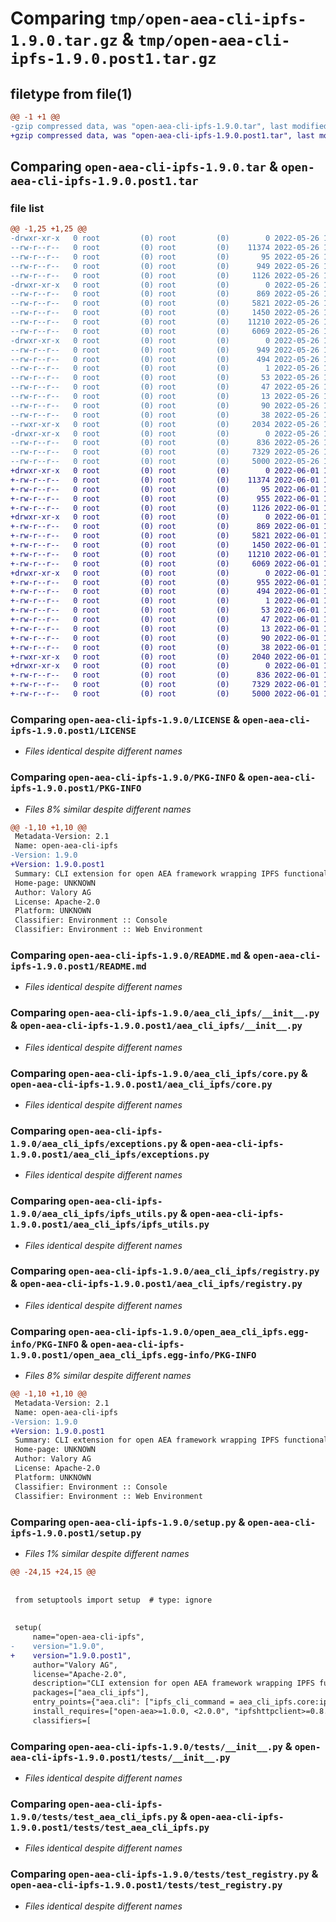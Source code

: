 # Comparing `tmp/open-aea-cli-ipfs-1.9.0.tar.gz` & `tmp/open-aea-cli-ipfs-1.9.0.post1.tar.gz`

## filetype from file(1)

```diff
@@ -1 +1 @@
-gzip compressed data, was "open-aea-cli-ipfs-1.9.0.tar", last modified: Thu May 26 17:38:04 2022, max compression
+gzip compressed data, was "open-aea-cli-ipfs-1.9.0.post1.tar", last modified: Wed Jun  1 12:04:09 2022, max compression
```

## Comparing `open-aea-cli-ipfs-1.9.0.tar` & `open-aea-cli-ipfs-1.9.0.post1.tar`

### file list

```diff
@@ -1,25 +1,25 @@
-drwxr-xr-x   0 root         (0) root         (0)        0 2022-05-26 17:38:04.121759 open-aea-cli-ipfs-1.9.0/
--rw-r--r--   0 root         (0) root         (0)    11374 2022-05-26 15:42:34.000000 open-aea-cli-ipfs-1.9.0/LICENSE
--rw-r--r--   0 root         (0) root         (0)       95 2022-05-26 15:42:34.000000 open-aea-cli-ipfs-1.9.0/MANIFEST.in
--rw-r--r--   0 root         (0) root         (0)      949 2022-05-26 17:38:04.121759 open-aea-cli-ipfs-1.9.0/PKG-INFO
--rw-r--r--   0 root         (0) root         (0)     1126 2022-05-26 15:42:34.000000 open-aea-cli-ipfs-1.9.0/README.md
-drwxr-xr-x   0 root         (0) root         (0)        0 2022-05-26 17:38:04.121759 open-aea-cli-ipfs-1.9.0/aea_cli_ipfs/
--rw-r--r--   0 root         (0) root         (0)      869 2022-05-26 15:42:34.000000 open-aea-cli-ipfs-1.9.0/aea_cli_ipfs/__init__.py
--rw-r--r--   0 root         (0) root         (0)     5821 2022-05-26 15:42:34.000000 open-aea-cli-ipfs-1.9.0/aea_cli_ipfs/core.py
--rw-r--r--   0 root         (0) root         (0)     1450 2022-05-26 15:42:34.000000 open-aea-cli-ipfs-1.9.0/aea_cli_ipfs/exceptions.py
--rw-r--r--   0 root         (0) root         (0)    11210 2022-05-26 15:42:34.000000 open-aea-cli-ipfs-1.9.0/aea_cli_ipfs/ipfs_utils.py
--rw-r--r--   0 root         (0) root         (0)     6069 2022-05-26 15:42:34.000000 open-aea-cli-ipfs-1.9.0/aea_cli_ipfs/registry.py
-drwxr-xr-x   0 root         (0) root         (0)        0 2022-05-26 17:38:04.121759 open-aea-cli-ipfs-1.9.0/open_aea_cli_ipfs.egg-info/
--rw-r--r--   0 root         (0) root         (0)      949 2022-05-26 17:38:04.000000 open-aea-cli-ipfs-1.9.0/open_aea_cli_ipfs.egg-info/PKG-INFO
--rw-r--r--   0 root         (0) root         (0)      494 2022-05-26 17:38:04.000000 open-aea-cli-ipfs-1.9.0/open_aea_cli_ipfs.egg-info/SOURCES.txt
--rw-r--r--   0 root         (0) root         (0)        1 2022-05-26 17:38:04.000000 open-aea-cli-ipfs-1.9.0/open_aea_cli_ipfs.egg-info/dependency_links.txt
--rw-r--r--   0 root         (0) root         (0)       53 2022-05-26 17:38:04.000000 open-aea-cli-ipfs-1.9.0/open_aea_cli_ipfs.egg-info/entry_points.txt
--rw-r--r--   0 root         (0) root         (0)       47 2022-05-26 17:38:04.000000 open-aea-cli-ipfs-1.9.0/open_aea_cli_ipfs.egg-info/requires.txt
--rw-r--r--   0 root         (0) root         (0)       13 2022-05-26 17:38:04.000000 open-aea-cli-ipfs-1.9.0/open_aea_cli_ipfs.egg-info/top_level.txt
--rw-r--r--   0 root         (0) root         (0)       90 2022-05-26 15:42:34.000000 open-aea-cli-ipfs-1.9.0/pyproject.toml
--rw-r--r--   0 root         (0) root         (0)       38 2022-05-26 17:38:04.121759 open-aea-cli-ipfs-1.9.0/setup.cfg
--rwxr-xr-x   0 root         (0) root         (0)     2034 2022-05-26 17:32:20.000000 open-aea-cli-ipfs-1.9.0/setup.py
-drwxr-xr-x   0 root         (0) root         (0)        0 2022-05-26 17:38:04.121759 open-aea-cli-ipfs-1.9.0/tests/
--rw-r--r--   0 root         (0) root         (0)      836 2022-05-26 15:42:34.000000 open-aea-cli-ipfs-1.9.0/tests/__init__.py
--rw-r--r--   0 root         (0) root         (0)     7329 2022-05-26 15:42:34.000000 open-aea-cli-ipfs-1.9.0/tests/test_aea_cli_ipfs.py
--rw-r--r--   0 root         (0) root         (0)     5000 2022-05-26 15:42:34.000000 open-aea-cli-ipfs-1.9.0/tests/test_registry.py
+drwxr-xr-x   0 root         (0) root         (0)        0 2022-06-01 12:04:09.648688 open-aea-cli-ipfs-1.9.0.post1/
+-rw-r--r--   0 root         (0) root         (0)    11374 2022-06-01 11:11:15.000000 open-aea-cli-ipfs-1.9.0.post1/LICENSE
+-rw-r--r--   0 root         (0) root         (0)       95 2022-06-01 11:11:15.000000 open-aea-cli-ipfs-1.9.0.post1/MANIFEST.in
+-rw-r--r--   0 root         (0) root         (0)      955 2022-06-01 12:04:09.648688 open-aea-cli-ipfs-1.9.0.post1/PKG-INFO
+-rw-r--r--   0 root         (0) root         (0)     1126 2022-06-01 11:11:15.000000 open-aea-cli-ipfs-1.9.0.post1/README.md
+drwxr-xr-x   0 root         (0) root         (0)        0 2022-06-01 12:04:09.644688 open-aea-cli-ipfs-1.9.0.post1/aea_cli_ipfs/
+-rw-r--r--   0 root         (0) root         (0)      869 2022-06-01 11:11:15.000000 open-aea-cli-ipfs-1.9.0.post1/aea_cli_ipfs/__init__.py
+-rw-r--r--   0 root         (0) root         (0)     5821 2022-06-01 11:11:15.000000 open-aea-cli-ipfs-1.9.0.post1/aea_cli_ipfs/core.py
+-rw-r--r--   0 root         (0) root         (0)     1450 2022-06-01 11:11:15.000000 open-aea-cli-ipfs-1.9.0.post1/aea_cli_ipfs/exceptions.py
+-rw-r--r--   0 root         (0) root         (0)    11210 2022-06-01 11:11:15.000000 open-aea-cli-ipfs-1.9.0.post1/aea_cli_ipfs/ipfs_utils.py
+-rw-r--r--   0 root         (0) root         (0)     6069 2022-06-01 11:11:15.000000 open-aea-cli-ipfs-1.9.0.post1/aea_cli_ipfs/registry.py
+drwxr-xr-x   0 root         (0) root         (0)        0 2022-06-01 12:04:09.644688 open-aea-cli-ipfs-1.9.0.post1/open_aea_cli_ipfs.egg-info/
+-rw-r--r--   0 root         (0) root         (0)      955 2022-06-01 12:04:09.000000 open-aea-cli-ipfs-1.9.0.post1/open_aea_cli_ipfs.egg-info/PKG-INFO
+-rw-r--r--   0 root         (0) root         (0)      494 2022-06-01 12:04:09.000000 open-aea-cli-ipfs-1.9.0.post1/open_aea_cli_ipfs.egg-info/SOURCES.txt
+-rw-r--r--   0 root         (0) root         (0)        1 2022-06-01 12:04:09.000000 open-aea-cli-ipfs-1.9.0.post1/open_aea_cli_ipfs.egg-info/dependency_links.txt
+-rw-r--r--   0 root         (0) root         (0)       53 2022-06-01 12:04:09.000000 open-aea-cli-ipfs-1.9.0.post1/open_aea_cli_ipfs.egg-info/entry_points.txt
+-rw-r--r--   0 root         (0) root         (0)       47 2022-06-01 12:04:09.000000 open-aea-cli-ipfs-1.9.0.post1/open_aea_cli_ipfs.egg-info/requires.txt
+-rw-r--r--   0 root         (0) root         (0)       13 2022-06-01 12:04:09.000000 open-aea-cli-ipfs-1.9.0.post1/open_aea_cli_ipfs.egg-info/top_level.txt
+-rw-r--r--   0 root         (0) root         (0)       90 2022-06-01 11:11:15.000000 open-aea-cli-ipfs-1.9.0.post1/pyproject.toml
+-rw-r--r--   0 root         (0) root         (0)       38 2022-06-01 12:04:09.648688 open-aea-cli-ipfs-1.9.0.post1/setup.cfg
+-rwxr-xr-x   0 root         (0) root         (0)     2040 2022-06-01 12:00:52.000000 open-aea-cli-ipfs-1.9.0.post1/setup.py
+drwxr-xr-x   0 root         (0) root         (0)        0 2022-06-01 12:04:09.644688 open-aea-cli-ipfs-1.9.0.post1/tests/
+-rw-r--r--   0 root         (0) root         (0)      836 2022-06-01 11:11:15.000000 open-aea-cli-ipfs-1.9.0.post1/tests/__init__.py
+-rw-r--r--   0 root         (0) root         (0)     7329 2022-06-01 11:11:15.000000 open-aea-cli-ipfs-1.9.0.post1/tests/test_aea_cli_ipfs.py
+-rw-r--r--   0 root         (0) root         (0)     5000 2022-06-01 11:11:15.000000 open-aea-cli-ipfs-1.9.0.post1/tests/test_registry.py
```

### Comparing `open-aea-cli-ipfs-1.9.0/LICENSE` & `open-aea-cli-ipfs-1.9.0.post1/LICENSE`

 * *Files identical despite different names*

### Comparing `open-aea-cli-ipfs-1.9.0/PKG-INFO` & `open-aea-cli-ipfs-1.9.0.post1/PKG-INFO`

 * *Files 8% similar despite different names*

```diff
@@ -1,10 +1,10 @@
 Metadata-Version: 2.1
 Name: open-aea-cli-ipfs
-Version: 1.9.0
+Version: 1.9.0.post1
 Summary: CLI extension for open AEA framework wrapping IPFS functionality.
 Home-page: UNKNOWN
 Author: Valory AG
 License: Apache-2.0
 Platform: UNKNOWN
 Classifier: Environment :: Console
 Classifier: Environment :: Web Environment
```

### Comparing `open-aea-cli-ipfs-1.9.0/README.md` & `open-aea-cli-ipfs-1.9.0.post1/README.md`

 * *Files identical despite different names*

### Comparing `open-aea-cli-ipfs-1.9.0/aea_cli_ipfs/__init__.py` & `open-aea-cli-ipfs-1.9.0.post1/aea_cli_ipfs/__init__.py`

 * *Files identical despite different names*

### Comparing `open-aea-cli-ipfs-1.9.0/aea_cli_ipfs/core.py` & `open-aea-cli-ipfs-1.9.0.post1/aea_cli_ipfs/core.py`

 * *Files identical despite different names*

### Comparing `open-aea-cli-ipfs-1.9.0/aea_cli_ipfs/exceptions.py` & `open-aea-cli-ipfs-1.9.0.post1/aea_cli_ipfs/exceptions.py`

 * *Files identical despite different names*

### Comparing `open-aea-cli-ipfs-1.9.0/aea_cli_ipfs/ipfs_utils.py` & `open-aea-cli-ipfs-1.9.0.post1/aea_cli_ipfs/ipfs_utils.py`

 * *Files identical despite different names*

### Comparing `open-aea-cli-ipfs-1.9.0/aea_cli_ipfs/registry.py` & `open-aea-cli-ipfs-1.9.0.post1/aea_cli_ipfs/registry.py`

 * *Files identical despite different names*

### Comparing `open-aea-cli-ipfs-1.9.0/open_aea_cli_ipfs.egg-info/PKG-INFO` & `open-aea-cli-ipfs-1.9.0.post1/open_aea_cli_ipfs.egg-info/PKG-INFO`

 * *Files 8% similar despite different names*

```diff
@@ -1,10 +1,10 @@
 Metadata-Version: 2.1
 Name: open-aea-cli-ipfs
-Version: 1.9.0
+Version: 1.9.0.post1
 Summary: CLI extension for open AEA framework wrapping IPFS functionality.
 Home-page: UNKNOWN
 Author: Valory AG
 License: Apache-2.0
 Platform: UNKNOWN
 Classifier: Environment :: Console
 Classifier: Environment :: Web Environment
```

### Comparing `open-aea-cli-ipfs-1.9.0/setup.py` & `open-aea-cli-ipfs-1.9.0.post1/setup.py`

 * *Files 1% similar despite different names*

```diff
@@ -24,15 +24,15 @@
 
 
 from setuptools import setup  # type: ignore
 
 
 setup(
     name="open-aea-cli-ipfs",
-    version="1.9.0",
+    version="1.9.0.post1",
     author="Valory AG",
     license="Apache-2.0",
     description="CLI extension for open AEA framework wrapping IPFS functionality.",
     packages=["aea_cli_ipfs"],
     entry_points={"aea.cli": ["ipfs_cli_command = aea_cli_ipfs.core:ipfs"]},
     install_requires=["open-aea>=1.0.0, <2.0.0", "ipfshttpclient>=0.8.0a2"],
     classifiers=[
```

### Comparing `open-aea-cli-ipfs-1.9.0/tests/__init__.py` & `open-aea-cli-ipfs-1.9.0.post1/tests/__init__.py`

 * *Files identical despite different names*

### Comparing `open-aea-cli-ipfs-1.9.0/tests/test_aea_cli_ipfs.py` & `open-aea-cli-ipfs-1.9.0.post1/tests/test_aea_cli_ipfs.py`

 * *Files identical despite different names*

### Comparing `open-aea-cli-ipfs-1.9.0/tests/test_registry.py` & `open-aea-cli-ipfs-1.9.0.post1/tests/test_registry.py`

 * *Files identical despite different names*


